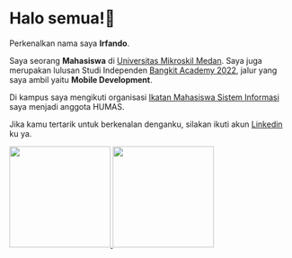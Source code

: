 # Halo semua!👋 

Perkenalkan nama saya **Irfando**.

Saya seorang **Mahasiswa** di [Universitas Mikroskil Medan](https://www.mikroskil.ac.id/).
Saya juga merupakan lulusan Studi Independen [Bangkit Academy 2022](https://grow.google/intl/id_id/bangkit/),
jalur yang saya ambil yaitu **Mobile Development**.

Di kampus saya mengikuti organisasi [Ikatan Mahasiswa Sistem Informasi](https://www.instagram.com/imsimikroskil/?hl=id) saya menjadi anggota HUMAS.

Jika kamu tertarik untuk berkenalan denganku, silakan ikuti akun [Linkedin](https://www.linkedin.com/in/irfando-irfando-331a17232/) ku ya.


<p align="left">
<a href="https://github.com/IrfandoAritonang">
  <img height="180em" src="https://github-readme-stats-eight-theta.vercel.app/api?username=IrfandoAritonang&show_icons=true&theme=algolia&include_all_commits=true&count_private=true"/>
  <img height="180em" src="https://github-readme-stats-eight-theta.vercel.app/api/top-langs/?username=IrfandoAritonang&layout=compact&langs_count=8&theme=algolia"/>
</a>
</p>
